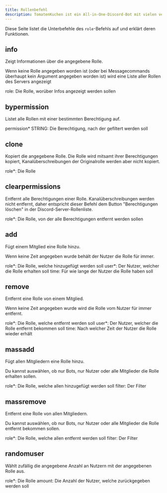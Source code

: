 ```yaml
---
title: Rollenbefehl
description: TomatenKuchen ist ein All-in-One-Discord-Bot mit vielen verschiedenen Funktionen. Der role-Befehl erlaubt die Verwaltung von Rollen auf deinem Server.
---
```


Diese Seite listet die Unterbefehle des `role`-Befehls auf und erklärt deren Funktionen.

## info

Zeigt Informationen über die angegebene Rolle.

Wenn keine Rolle angegeben worden ist (oder bei Messagecommands überhaupt kein Argument angegeben worden ist) wird eine Liste aller Rollen des Servers angezeigt

role: Die Rolle, worüber Infos angezeigt werden sollen

## bypermission

Listet alle Rollen mit einer bestimmten Berechtigung auf.

permission* STRING: Die Berechtigung, nach der gefiltert werden soll

## clone

Kopiert die angegebene Rolle.
Die Rolle wird mitsamt ihrer Berechtigungen kopiert, Kanalüberschreibungen der Originalrolle werden aber nicht kopiert.

role*: Die Rolle

## clearpermissions

Entfernt alle Berechtigungen einer Rolle. Kanalüberschreibungen werden nicht entfernt, daher entspricht dieser Befehl dem Button "Berechtigungen löschen" in der Discord-Server-Rollenliste.

role*: Die Rolle, von der alle Berechtigungen entfernt werden sollen

## add

Fügt einem Mitglied eine Rolle hinzu.

Wenn keine Zeit angegeben wurde behält der Nutzer die Rolle für immer.

role*: Die Rolle, welche hinzugefügt werden soll
user*: Der Nutzer, welcher die Rolle erhalten soll
time: Für wie lange der Nutzer die Rolle haben soll

## remove

Entfernt eine Rolle von einem Mitglied.

Wenn keine Zeit angegeben wurde wird die Rolle vom Nutzer für immer entfernt.

role*: Die Rolle, welche entfernt werden soll
user*: Der Nutzer, welcher die Rolle entfernt bekommen soll
time: Nach welcher Zeit der Nutzer die Rolle wieder erhält

## massadd

Fügt allen Mitgliedern eine Rolle hinzu.

Du kannst auswählen, ob nur Bots, nur Nutzer oder alle Mitglieder die Rolle erhalten sollen.

role*: Die Rolle, welche allen hinzugefügt werden soll
filter: Der Filter

## massremove

Entfernt eine Rolle von allen Mitgliedern.

Du kannst auswählen, ob nur Bots, nur Nutzer oder alle Mitglieder die Rolle entfernt bekommen sollen.

role*: Die Rolle, welche allen entfernt werden soll
filter: Der Filter

## randomuser

Wählt zufällig die angegebene Anzahl an Nutzern mit der angegebenen Rolle aus.

role*: Die Rolle
amount: Die Anzahl der Nutzer, welche zurückgegeben werden soll
